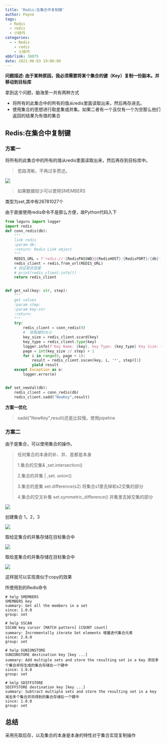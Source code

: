 ```yaml
---
title: 'Redis:在集合中复制键'
author: Payne
tags:
  - Redis
  - redis
  - 小技巧
categories:
  - - Redis
    - redis
    - 小技巧
abbrlink: 38075
date: 2021-06-03 19:06:09
---
```


**问题描述: 由于某种原因，我必须需要将某个集合的键（Key）复制一份副本。并移动到目标库**

拿到这个问题，脑海里一共有两种方式

- 将所有的此集合中的所有的值从redis里面读取出来，然后再存进去。
- 使用集合的思想进行取差集或并集。如果二者有一个且仅有一个为空那么他们返回的结果为有值的集合


<!--more-->

## Redis:在集合中复制键

### 方案一

将所有的此集合中的所有的值从redis里面读取出来，然后再存到目标库中。

> 思路清晰，不再过多赘述。

![](https://tva1.sinaimg.cn/large/008i3skNgy1gr5bko8fz0j309m02k744.jpg)

> 如果数据较少可以使用SMEMBERS

类型为set,其中有26781027个

由于直接使用redis命令不是那么方便，故Python代码入下

```python
from loguru import logger
import redis
def conn_redis(db):
    """
    link redis
    :param db:
    :return: Redis Link object
    """
    REDIS_URL = f'redis://:{RedisPASSWD}@{RedisHOST}:{RedisPORT}/{db}'
    redis_client = redis.from_url(REDIS_URL)
    # 验证是否连接
    # print(redis_client.info())
    return redis_client


def get_val(key: str, step):
    """
    get values
    :param step:
    :param key:str
    :return:
    """
    try:
        redis_client = conn_redis(0)
        #  获取键的大小
        key_size = redis_client.scard(key)
        key_type = redis_client.type(key)
        logger.info(f'Key Name: {key}, key Type: {key_type} Key Size: {key_size}')
        page = int(key_size // step) + 1
        for i in range(0, page + 1):
            result = redis_client.sscan(key, i, '*', step)[1]
            yield result
    except Exception as e:
        logger.error(e)


def set_newVal(db):
    redis_client = conn_redis(db)
    redis_client.sadd("NewKey",result)
```

**方案一优化**

> sadd("NewKey",result)还是比较慢。使用pipeline

### 方案二

由于是集合，可以使用集合的操作。

> 任何集合的本身的补、并、差都是本身
>
> 1.集合的交集& ,set.intersection()
>
> 2.集合的并集 | ,set. union()
>
> 3.集合的差集  set.difference(s2) 将集合s1里去掉和s2交集的部分
>
> 4.集合的交叉补集  set.symmetric_difference() 并集里去掉交集的部分



![](https://tva1.sinaimg.cn/large/008i3skNgy1gr5exvf9xmj30q30aywej.jpg)



创建集合 1，2，3

![](https://tva1.sinaimg.cn/large/008i3skNgy1gr5f96nq49j30fs055mx0.jpg)

取给定集合的并集存储在目标集合中

![](https://tva1.sinaimg.cn/large/008i3skNgy1gr5fbdbwbsj30ct06gt8m.jpg)

取给差集合的并集存储在目标集合中

![](https://tva1.sinaimg.cn/large/008i3skNgy1gr5fe8xoj1j30dz043mx0.jpg)

这样就可以实现类似于copy的效果

所使用到的Redis命令

```shell
# help SMEMBERS
SMEMBERS key
summary: Get all the members in a set
since: 1.0.0
group: set

# help SSCAN
SSCAN key cursor [MATCH pattern] [COUNT count]
summary: Incrementally iterate Set elements 增量迭代集合元素
since: 2.8.0
group: set

# help SUNIONSTORE
SUNIONSTORE destination key [key ...]
summary: Add multiple sets and store the resulting set in a key 添加多个集合并将生成的集合存储在一个键中
since: 1.0.0
group: set

# help SDIFFSTORE
SDIFFSTORE destination key [key ...]
summary: Subtract multiple sets and store the resulting set in a key 减去多个集合并将得到的集合存储在一个键中
since: 1.0.0
group: set
```



## 总结

采用先取后存，以及集合的本身是本身的特性对于集合实现复制操作
